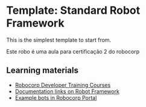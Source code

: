 # Template: Standard Robot Framework

This is the simplest template to start from.

Este robo é uma aula para certificação 2 do robocorp

## Learning materials

- [Robocorp Developer Training Courses](https://robocorp.com/docs/courses)
- [Documentation links on Robot Framework](https://robocorp.com/docs/languages-and-frameworks/robot-framework)
- [Example bots in Robocorp Portal](https://robocorp.com/portal)
